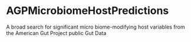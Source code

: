 # AGPMicrobiomeHostPredictions
A broad search for significant micro biome-modifying host variables from the American Gut Project public Gut Data
